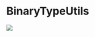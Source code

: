 # BinaryTypeUtils

[![](https://jitpack.io/v/miho/BinaryTypeUtils.svg)](https://jitpack.io/#miho/BinaryTypeUtils)
